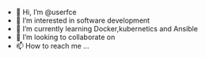 - 👋 Hi, I’m @userfce
- 👀 I’m interested in software development
- 🌱 I’m currently learning Docker,kubernetics and Ansible
- 💞️ I’m looking to collaborate on 
- 📫 How to reach me ...

<!---
userfce/userfce is a ✨ special ✨ repository because its `README.md` (this file) appears on your GitHub profile.
You can click the Preview link to take a look at your changes.
--->
